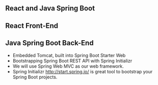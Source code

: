 

## React and Java Spring Boot

## React Front-End

## Java Spring Boot Back-End

* Embedded Tomcat, built into Spring Boot Starter Web
* Bootstrapping Spring Boot REST API with Spring Initializr
* We will use Spring Web MVC as our web framework.
* Spring Initializr http://start.spring.io/ is great tool to bootstrap your Spring Boot projects.


